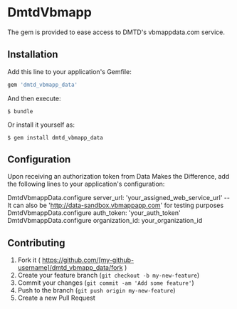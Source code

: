 # DmtdVbmapp

The gem is provided to ease access to DMTD's vbmappdata.com service.

## Installation

Add this line to your application's Gemfile:

```ruby
gem 'dmtd_vbmapp_data'
```

And then execute:

    $ bundle

Or install it yourself as:

    $ gem install dmtd_vbmapp_data

## Configuration

Upon receiving an authorization token from Data Makes the Difference, add the following lines to your application's configuration: 

DmtdVbmappData.configure server_url: 'your_assigned_web_service_url' -- It can also be 'http://data-sandbox.vbmappapp.com' for testing purposes
DmtdVbmappData.configure auth_token: 'your_auth_token'
DmtdVbmappData.configure organization_id: your_organization_id 

## Contributing

1. Fork it ( https://github.com/[my-github-username]/dmtd_vbmapp_data/fork )
2. Create your feature branch (`git checkout -b my-new-feature`)
3. Commit your changes (`git commit -am 'Add some feature'`)
4. Push to the branch (`git push origin my-new-feature`)
5. Create a new Pull Request
